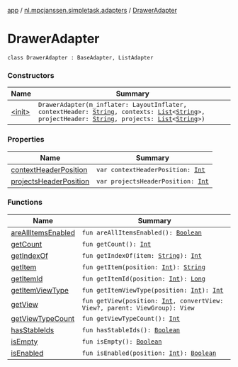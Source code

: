 [app](../../index.md) / [nl.mpcjanssen.simpletask.adapters](../index.md) / [DrawerAdapter](.)

# DrawerAdapter

`class DrawerAdapter : BaseAdapter, ListAdapter`

### Constructors

| Name | Summary |
|---|---|
| [&lt;init&gt;](-init-.md) | `DrawerAdapter(m_inflater: LayoutInflater, contextHeader: `[`String`](https://kotlinlang.org/api/latest/jvm/stdlib/kotlin/-string/index.html)`, contexts: `[`List`](https://kotlinlang.org/api/latest/jvm/stdlib/kotlin.collections/-list/index.html)`<`[`String`](https://kotlinlang.org/api/latest/jvm/stdlib/kotlin/-string/index.html)`>, projectHeader: `[`String`](https://kotlinlang.org/api/latest/jvm/stdlib/kotlin/-string/index.html)`, projects: `[`List`](https://kotlinlang.org/api/latest/jvm/stdlib/kotlin.collections/-list/index.html)`<`[`String`](https://kotlinlang.org/api/latest/jvm/stdlib/kotlin/-string/index.html)`>)` |

### Properties

| Name | Summary |
|---|---|
| [contextHeaderPosition](context-header-position.md) | `var contextHeaderPosition: `[`Int`](https://kotlinlang.org/api/latest/jvm/stdlib/kotlin/-int/index.html) |
| [projectsHeaderPosition](projects-header-position.md) | `var projectsHeaderPosition: `[`Int`](https://kotlinlang.org/api/latest/jvm/stdlib/kotlin/-int/index.html) |

### Functions

| Name | Summary |
|---|---|
| [areAllItemsEnabled](are-all-items-enabled.md) | `fun areAllItemsEnabled(): `[`Boolean`](https://kotlinlang.org/api/latest/jvm/stdlib/kotlin/-boolean/index.html) |
| [getCount](get-count.md) | `fun getCount(): `[`Int`](https://kotlinlang.org/api/latest/jvm/stdlib/kotlin/-int/index.html) |
| [getIndexOf](get-index-of.md) | `fun getIndexOf(item: `[`String`](https://kotlinlang.org/api/latest/jvm/stdlib/kotlin/-string/index.html)`): `[`Int`](https://kotlinlang.org/api/latest/jvm/stdlib/kotlin/-int/index.html) |
| [getItem](get-item.md) | `fun getItem(position: `[`Int`](https://kotlinlang.org/api/latest/jvm/stdlib/kotlin/-int/index.html)`): `[`String`](https://kotlinlang.org/api/latest/jvm/stdlib/kotlin/-string/index.html) |
| [getItemId](get-item-id.md) | `fun getItemId(position: `[`Int`](https://kotlinlang.org/api/latest/jvm/stdlib/kotlin/-int/index.html)`): `[`Long`](https://kotlinlang.org/api/latest/jvm/stdlib/kotlin/-long/index.html) |
| [getItemViewType](get-item-view-type.md) | `fun getItemViewType(position: `[`Int`](https://kotlinlang.org/api/latest/jvm/stdlib/kotlin/-int/index.html)`): `[`Int`](https://kotlinlang.org/api/latest/jvm/stdlib/kotlin/-int/index.html) |
| [getView](get-view.md) | `fun getView(position: `[`Int`](https://kotlinlang.org/api/latest/jvm/stdlib/kotlin/-int/index.html)`, convertView: View?, parent: ViewGroup): View` |
| [getViewTypeCount](get-view-type-count.md) | `fun getViewTypeCount(): `[`Int`](https://kotlinlang.org/api/latest/jvm/stdlib/kotlin/-int/index.html) |
| [hasStableIds](has-stable-ids.md) | `fun hasStableIds(): `[`Boolean`](https://kotlinlang.org/api/latest/jvm/stdlib/kotlin/-boolean/index.html) |
| [isEmpty](is-empty.md) | `fun isEmpty(): `[`Boolean`](https://kotlinlang.org/api/latest/jvm/stdlib/kotlin/-boolean/index.html) |
| [isEnabled](is-enabled.md) | `fun isEnabled(position: `[`Int`](https://kotlinlang.org/api/latest/jvm/stdlib/kotlin/-int/index.html)`): `[`Boolean`](https://kotlinlang.org/api/latest/jvm/stdlib/kotlin/-boolean/index.html) |
